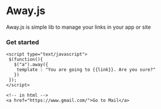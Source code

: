 # Away.js
Away.js is simple lib to manage your links in your app or site

### Get started 

```
<script type="text/javascript"> 
 $(function(){
   $("a").away({
    template : "You are going to {{link}}. Are you sure?"
   })
 });
</script>

<!-- in html -->
<a href="https://www.gmail.com/">Go to Mail</a>
```
